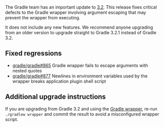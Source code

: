 The Gradle team has an important update to [3.2](https://docs.gradle.org/3.2/release-notes). This release fixes critical defects to the Gradle wrapper involving argument escaping that may prevent the wrapper from executing.

It does not include any new features. We recommend anyone upgrading from an older version to upgrade straight to Gradle 3.2.1 instead of Gradle 3.2.

## Fixed regressions

 - [gradle/gradle#865](https://github.com/gradle/gradle/issues/865) Gradle wrapper fails to escape arguments with nested quotes
 - [gradle/gradle#877](https://github.com/gradle/gradle/issues/877) Newlines in environment variables used by the wrapper breaks application plugin shell script
 
## Additional upgrade instructions

If you are upgrading from Gradle 3.2 and using the [Gradle wrapper](https://docs.gradle.org/current/userguide/gradle_wrapper.html), re-run `./gradlew wrapper` and commit the result to avoid a misconfigured wrapper script.
